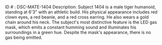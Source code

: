 ID # : DSC-MATE-1404
Description: Subject 1404 is a male tiger humanoid, standing at 6'3" with an athletic build. His physical appearance includes red clown eyes, a red beanie, and a red cross earring. He also wears a gold chain around his neck. The subject's most distinctive feature is the LED gas mask, which emits a constant humming sound and illuminates his surroundings in a green hue. Despite the mask's appearance, there is no gas being emitted.